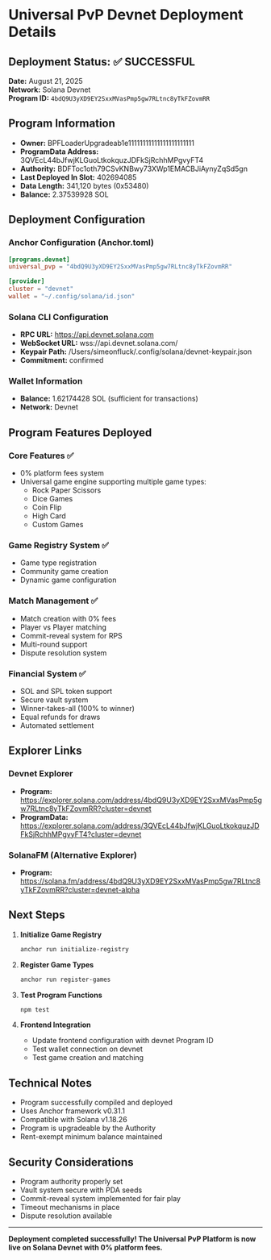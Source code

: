 # Universal PvP Devnet Deployment Details

## Deployment Status: ✅ SUCCESSFUL

**Date:** August 21, 2025  
**Network:** Solana Devnet  
**Program ID:** `4bdQ9U3yXD9EY2SxxMVasPmp5gw7RLtnc8yTkFZovmRR`

## Program Information

- **Owner:** BPFLoaderUpgradeab1e11111111111111111111111
- **ProgramData Address:** 3QVEcL44bJfwjKLGuoLtkokquzJDFkSjRchhMPgvyFT4
- **Authority:** BDFToc1oth79CSvKNBwy73XWp1EMACBJiAynyZqSd5gn
- **Last Deployed In Slot:** 402694085
- **Data Length:** 341,120 bytes (0x53480)
- **Balance:** 2.37539928 SOL

## Deployment Configuration

### Anchor Configuration (Anchor.toml)
```toml
[programs.devnet]
universal_pvp = "4bdQ9U3yXD9EY2SxxMVasPmp5gw7RLtnc8yTkFZovmRR"

[provider]
cluster = "devnet"
wallet = "~/.config/solana/id.json"
```

### Solana CLI Configuration
- **RPC URL:** https://api.devnet.solana.com
- **WebSocket URL:** wss://api.devnet.solana.com/
- **Keypair Path:** /Users/simeonfluck/.config/solana/devnet-keypair.json
- **Commitment:** confirmed

### Wallet Information
- **Balance:** 1.62174428 SOL (sufficient for transactions)
- **Network:** Devnet

## Program Features Deployed

### Core Features ✅
- 0% platform fees system
- Universal game engine supporting multiple game types:
  - Rock Paper Scissors
  - Dice Games
  - Coin Flip
  - High Card
  - Custom Games

### Game Registry System ✅
- Game type registration
- Community game creation
- Dynamic game configuration

### Match Management ✅
- Match creation with 0% fees
- Player vs Player matching
- Commit-reveal system for RPS
- Multi-round support
- Dispute resolution system

### Financial System ✅
- SOL and SPL token support
- Secure vault system
- Winner-takes-all (100% to winner)
- Equal refunds for draws
- Automated settlement

## Explorer Links

### Devnet Explorer
- **Program:** https://explorer.solana.com/address/4bdQ9U3yXD9EY2SxxMVasPmp5gw7RLtnc8yTkFZovmRR?cluster=devnet
- **ProgramData:** https://explorer.solana.com/address/3QVEcL44bJfwjKLGuoLtkokquzJDFkSjRchhMPgvyFT4?cluster=devnet

### SolanaFM (Alternative Explorer)
- **Program:** https://solana.fm/address/4bdQ9U3yXD9EY2SxxMVasPmp5gw7RLtnc8yTkFZovmRR?cluster=devnet-alpha

## Next Steps

1. **Initialize Game Registry**
   ```bash
   anchor run initialize-registry
   ```

2. **Register Game Types**
   ```bash
   anchor run register-games
   ```

3. **Test Program Functions**
   ```bash
   npm test
   ```

4. **Frontend Integration**
   - Update frontend configuration with devnet Program ID
   - Test wallet connection on devnet
   - Test game creation and matching

## Technical Notes

- Program successfully compiled and deployed
- Uses Anchor framework v0.31.1
- Compatible with Solana v1.18.26
- Program is upgradeable by the Authority
- Rent-exempt minimum balance maintained

## Security Considerations

- Program authority properly set
- Vault system secure with PDA seeds
- Commit-reveal system implemented for fair play
- Timeout mechanisms in place
- Dispute resolution available

---

**Deployment completed successfully! The Universal PvP Platform is now live on Solana Devnet with 0% platform fees.**